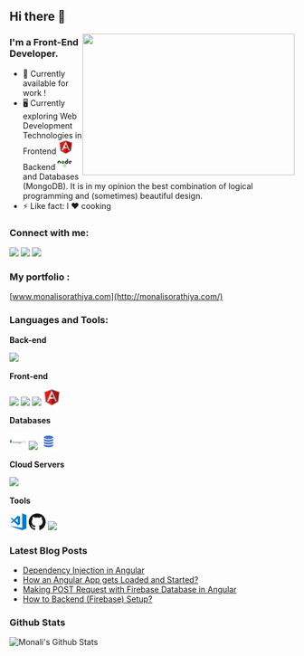 ## Hi there 👋

<img align="right" height="250" width="375" alt="" src="https://raw.githubusercontent.com/iampavangandhi/iampavangandhi/master/gifs/coder.gif" />

### I'm a Front-End Developer.

- 🔭 Currently available for work !
- 🖥  Currently exploring Web Development Technologies in Frontend <img src="https://raw.githubusercontent.com/devicons/devicon/master/icons/angularjs/angularjs-original.svg" alt="angular-js" width="25" height="25" />   Backend <img src="https://raw.githubusercontent.com/devicons/devicon/master/icons/nodejs/nodejs-original-wordmark.svg" alt="nodejs" width="25" height="25" /> and Databases (MongoDB). It is in my opinion the best combination of logical programming and (sometimes) beautiful design.
- ⚡ Like fact: I :heart: cooking

### Connect with me: 

<p align="left">
<a target="_blank" href="https://www.linkedin.com/in/monali-sorathiya-24771712a"><img src="https://img.shields.io/badge/-LinkedIn-0077B5?style=for-the-badge&logo=Linkedin&logoColor=white"></img></a>
<a target="_blank" href="monalisorathiya8@gmail.com"><img src="https://img.shields.io/badge/-Gmail-D14836?style=for-the-badge&logo=Gmail&logoColor=white"></img></a>
<a target="_blank" href="https://medium.com/@monalisorathiya8"><img src="https://img.shields.io/badge/-Medium-12100E?style=for-the-badge&logo=Medium&logoColor=white"></img></a>
</p>
  
### My portfolio : 

[www.monalisorathiya.com](http://monalisorathiya.com/)

### Languages and Tools:

<p align="left">
  
 **Back-end**

<code><img height="30" src="https://raw.githubusercontent.com/dereknguyen269/dereknguyen269/master/images/nodejs.png"></code>

**Front-end**

<code><img height="30" src="https://raw.githubusercontent.com/dereknguyen269/dereknguyen269/master/images/html.png"></code>
<code><img height="30" src="https://raw.githubusercontent.com/dereknguyen269/dereknguyen269/master/images/css3.png"></code>
<code><img height="30" src="https://raw.githubusercontent.com/dereknguyen269/dereknguyen269/master/images/js.png"></code>
<code><img height="30" src="https://raw.githubusercontent.com/devicons/devicon/master/icons/angularjs/angularjs-original.svg"></code>

**Databases**

<code><img height="30" src="https://raw.githubusercontent.com/github/explore/80688e429a7d4ef2fca1e82350fe8e3517d3494d/topics/mongodb/mongodb.png"></code>
<code><img height="30" src="https://raw.githubusercontent.com/dereknguyen269/dereknguyen269/master/images/mysql.svg"></code>
<code><img height="30" src="https://raw.githubusercontent.com/github/explore/80688e429a7d4ef2fca1e82350fe8e3517d3494d/topics/sql/sql.png"></code>

**Cloud Servers**

<code><img height="30" src="https://raw.githubusercontent.com/dereknguyen269/dereknguyen269/master/images/aws.png"></code>

**Tools**

<code><img height="30" src="https://raw.githubusercontent.com/github/explore/80688e429a7d4ef2fca1e82350fe8e3517d3494d/topics/visual-studio-code/visual-studio-code.png"></code>
<code><img height="30" src="https://raw.githubusercontent.com/github/explore/78df643247d429f6cc873026c0622819ad797942/topics/github/github.png"></code>
<code><img height="30" src="https://raw.githubusercontent.com/dereknguyen269/dereknguyen269/master/images/atom.png"></code>

</p>

### Latest Blog Posts

- [Dependency Injection in Angular](https://medium.com/@monalisorathiya8/dependency-injection-in-angular-93172727bc82?source=friends_link&sk=38f04aca619864b96fd728bd22d28478)
- [How an Angular App gets Loaded and Started?](https://medium.com/@monalisorathiya8/how-an-angular-app-gets-loaded-and-started-828da150dbe9?source=friends_link&sk=8a6628c3069093cadb42ee97a9b8ba65)
- [Making POST Request with Firebase Database in Angular](https://medium.com/@monalisorathiya8/angular-sending-a-post-request-with-firebase-820f4046c89?source=friends_link&sk=fa2e0c291d9ba8b0e9a38a9089e29f00)
- [How to Backend (Firebase) Setup?](https://medium.com/@monalisorathiya8/how-to-backend-firebase-setup-1cfa4e54ec76?source=friends_link&sk=f5eb509c59ceceda5a9f4ca688b8ba9d)

### Github Stats
<img align="left" alt="Monali's Github Stats" src="https://github-readme-stats.codestackr.vercel.app/api?username=monalisorathiya&show_icons=true&hide_border=true" />





